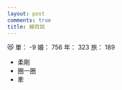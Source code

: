 ```yaml
---
layout: post
comments: true
title: 線百說
---
```


:heart_eyes_cat: 單： -9 婚： 756 年： 323 旅： 189

- 柔剛
- 圈一圈
- 牽

